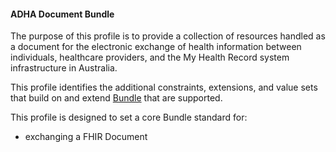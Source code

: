 #### ADHA Document Bundle
The purpose of this profile is to provide a collection of resources handled as a document for the electronic exchange of health information between individuals, healthcare providers, and the My Health Record system infrastructure in Australia.

This profile identifies the additional constraints, extensions, and value sets that build on and extend [Bundle](http://hl7.org/fhir/R4/bundle.html) that are supported. 

This profile is designed to set a core Bundle standard for:
* exchanging a FHIR Document
